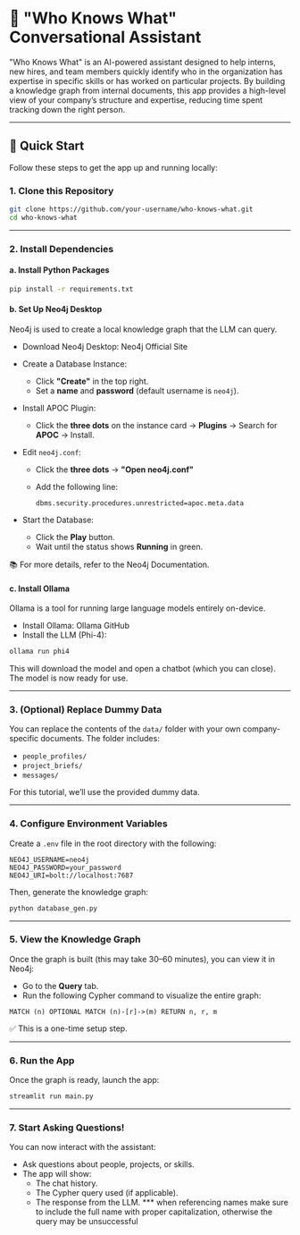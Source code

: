 # 🧠 "Who Knows What" Conversational Assistant

"Who Knows What" is an AI-powered assistant designed to help interns, new hires, and team members quickly identify who in the organization has expertise in specific skills or has worked on particular projects. By building a knowledge graph from internal documents, this app provides a high-level view of your company’s structure and expertise, reducing time spent tracking down the right person.

---

## 🚀 Quick Start

Follow these steps to get the app up and running locally:

### 1. Clone this Repository

```bash
git clone https://github.com/your-username/who-knows-what.git
cd who-knows-what
```

---

### 2. Install Dependencies

#### a. Install Python Packages

```bash
pip install -r requirements.txt
```

#### b. Set Up Neo4j Desktop

Neo4j is used to create a local knowledge graph that the LLM can query.

- Download Neo4j Desktop: Neo4j Official Site
- Create a Database Instance:
  - Click **"Create"** in the top right.
  - Set a **name** and **password** (default username is `neo4j`).
- Install APOC Plugin:
  - Click the **three dots** on the instance card → **Plugins** → Search for **APOC** → Install.
- Edit `neo4j.conf`:
  - Click the **three dots** → **"Open neo4j.conf"**
  - Add the following line:

    ```plaintext
    dbms.security.procedures.unrestricted=apoc.meta.data
    ```

- Start the Database:
  - Click the **Play** button.
  - Wait until the status shows **Running** in green.

📚 For more details, refer to the Neo4j Documentation.

#### c. Install Ollama

Ollama is a tool for running large language models entirely on-device.

- Install Ollama: Ollama GitHub
- Install the LLM (Phi-4):

```bash
ollama run phi4
```

This will download the model and open a chatbot (which you can close). The model is now ready for use.

---

### 3. (Optional) Replace Dummy Data

You can replace the contents of the `data/` folder with your own company-specific documents. The folder includes:

- `people_profiles/`
- `project_briefs/`
- `messages/`

For this tutorial, we’ll use the provided dummy data.

---

### 4. Configure Environment Variables

Create a `.env` file in the root directory with the following:

```env
NEO4J_USERNAME=neo4j
NEO4J_PASSWORD=your_password
NEO4J_URI=bolt://localhost:7687
```

Then, generate the knowledge graph:

```bash
python database_gen.py
```

---

### 5. View the Knowledge Graph

Once the graph is built (this may take 30–60 minutes), you can view it in Neo4j:

- Go to the **Query** tab.
- Run the following Cypher command to visualize the entire graph:

```cypher
MATCH (n) OPTIONAL MATCH (n)-[r]->(m) RETURN n, r, m
```

✅ This is a one-time setup step.

---

### 6. Run the App

Once the graph is ready, launch the app:

```bash
streamlit run main.py
```

---

### 7. Start Asking Questions!

You can now interact with the assistant:

- Ask questions about people, projects, or skills.
- The app will show:
  - The chat history.
  - The Cypher query used (if applicable).
  - The response from the LLM.
*** when referencing names make sure to include the full name with proper capitalization, otherwise the query may be unsuccessful
